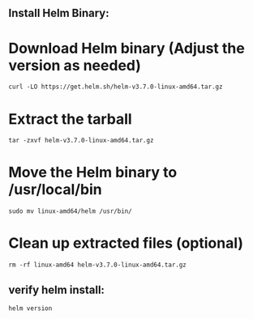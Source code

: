 Install Helm Binary:
--------------------


  # Download Helm binary (Adjust the version as needed)
    curl -LO https://get.helm.sh/helm-v3.7.0-linux-amd64.tar.gz

# Extract the tarball
    tar -zxvf helm-v3.7.0-linux-amd64.tar.gz

# Move the Helm binary to /usr/local/bin
    sudo mv linux-amd64/helm /usr/bin/

# Clean up extracted files (optional)
    rm -rf linux-amd64 helm-v3.7.0-linux-amd64.tar.gz


verify helm install:
------------------

    helm version

